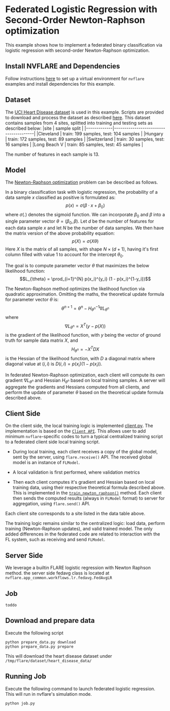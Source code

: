 # Federated Logistic Regression with Second-Order Newton-Raphson optimization

This example shows how to implement a federated binary
classification via logistic regression with second-order Newton-Raphson optimization.



## Install NVFLARE and Dependencies
Follow instructions
[here](../../README.md#set-up-a-virtual-environment)
to set up a virtual environment for `nvflare` examples and install
dependencies for this example.



## Dataset

The [UCI Heart Disease
dataset](https://archive.ics.uci.edu/dataset/45/heart+disease) is
used in this example. Scripts are provided to download and process the
dataset as described
[here](https://github.com/owkin/FLamby/tree/main/flamby/datasets/fed_heart_disease). This
dataset contains samples from 4 sites, splitted into training and
testing sets as described below:
|site         | sample split                          |
|-------------|---------------------------------------|
|Cleveland    | train: 199 samples, test: 104 samples |
|Hungary      | train: 172 samples, test: 89 samples  |
|Switzerland  | train: 30 samples, test: 16 samples   |
|Long Beach V | train: 85 samples, test: 45 samples   |

The number of features in each sample is 13.



## Model

The [Newton-Raphson
optimization](https://en.wikipedia.org/wiki/Newton%27s_method) problem
can be described as follows.

In a binary classification task with logistic regression, the
probability of a data sample $x$ classified as positive is formulated
as:
$$p(x) = \sigma(\beta \cdot x + \beta_{0})$$
where $\sigma(.)$ denotes the sigmoid function. We can incorporate
$\beta_{0}$ and $\beta$ into a single parameter vector $\theta =
( \beta_{0},  \beta)$. Let $d$ be the number
of features for each data sample $x$ and let $N$ be the number of data
samples. We then have the matrix version of the above probability
equation:
$$p(X) = \sigma( X \theta )$$
Here $X$ is the matrix of all samples, with shape $N \times (d+1)$,
having it's first column filled with value 1 to account for the
intercept $\theta_{0}$.

The goal is to compute parameter vector $\theta$ that maximizes the
below likelihood function:
$$L_{\theta} = \prod_{i=1}^{N} p(x_i)^{y_i} (1 - p(x_i)^{1-y_i})$$

The Newton-Raphson method optimizes the likelihood function via
quadratic approximation. Omitting the maths, the theoretical update
formula for parameter vector $\theta$ is:
$$\theta^{n+1} = \theta^{n} - H_{\theta^{n}}^{-1} \nabla L_{\theta^{n}}$$
where
$$\nabla L_{\theta^{n}} = X^{T}(y - p(X))$$
is the gradient of the likelihood function, with $y$ being the vector
of ground truth for sample data matrix $X$,  and
$$H_{\theta^{n}} = -X^{T} D X$$
is the Hessian of the likelihood function, with $D$ a diagonal matrix
where diagonal value at $(i,i)$ is $D(i,i) = p(x_i) (1 - p(x_i))$.

In federated Newton-Raphson optimization, each client will compute its
own gradient $\nabla L_{\theta^{n}}$ and Hessian $H_{\theta^{n}}$
based on local training samples. A server will aggregate the gradients
and Hessians computed from all clients, and perform the update of
parameter $\theta$ based on the theoretical update formula described
above.

## Client Side

On the client side, the local training logic is implemented
[client.py](./client.py). The implementation is based on the [`Client
API`](https://nvflare.readthedocs.io/en/main/programming_guide/execution_api_type.html#client-api). This
allows user to add minimum `nvflare`-specific codes to turn a typical
centralized training script to a federated client side local training
script.
- During local training, each client receives a copy of the global
  model, sent by the server, using `flare.receive()` API. The received
  global model is an instance of `FLModel`.
- A local validation is first performed, where validation metrics
  
- Then each client computes it's gradient and Hessian based on local
  training data, using their respective theoretical formula described
  above. This is implemented in the
  [`train_newton_raphson()`](./client.py) method. Each client then 
  sends the computed results (always in `FLModel` format) to server for aggregation, 
  using `flare.send()`  API.

Each client site corresponds to a site listed in the data table above.

The training logic remains similar to the centralized logic: load data, perform training
(Newton-Raphson updates), and valid trained model. The only added
differences in the federated code are related to interaction with the
FL system, such as receiving and send `FLModel`.


## Server Side
We leverage a builtin FLARE logistic regression with Newton Raphson method. 
the server side fedavg class is located at `nvflare.app_common.workflows.lr.fedavg.FedAvgLR`

## Job 
    toddo

## Download and prepare data

Execute the following script
```
python prepare_data.py download
python prepare_data.py prepare
```

This will download the heart disease dataset under
`/tmp/flare/dataset/heart_disease_data/`


## Running Job 

Execute the following command to launch federated logistic
regression. This will run in nvflare's simulation mode.
```
python job.py
```
